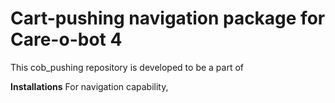 # Cart-pushing navigation package for Care-o-bot 4
This cob_pushing repository is developed to be a part of  

**Installations**
For navigation capability, 
